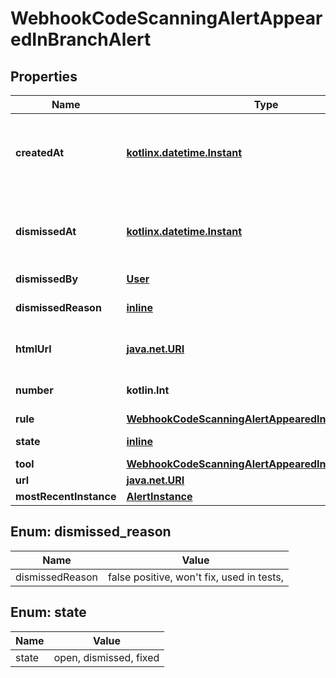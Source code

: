 
# WebhookCodeScanningAlertAppearedInBranchAlert

## Properties
Name | Type | Description | Notes
------------ | ------------- | ------------- | -------------
**createdAt** | [**kotlinx.datetime.Instant**](kotlinx.datetime.Instant.md) | The time that the alert was created in ISO 8601 format: &#x60;YYYY-MM-DDTHH:MM:SSZ.&#x60; | 
**dismissedAt** | [**kotlinx.datetime.Instant**](kotlinx.datetime.Instant.md) | The time that the alert was dismissed in ISO 8601 format: &#x60;YYYY-MM-DDTHH:MM:SSZ&#x60;. | 
**dismissedBy** | [**User**](User.md) |  | 
**dismissedReason** | [**inline**](#DismissedReason) | The reason for dismissing or closing the alert. | 
**htmlUrl** | [**java.net.URI**](java.net.URI.md) | The GitHub URL of the alert resource. | 
**number** | **kotlin.Int** | The code scanning alert number. | 
**rule** | [**WebhookCodeScanningAlertAppearedInBranchAlertRule**](WebhookCodeScanningAlertAppearedInBranchAlertRule.md) |  | 
**state** | [**inline**](#State) | State of a code scanning alert. | 
**tool** | [**WebhookCodeScanningAlertAppearedInBranchAlertTool**](WebhookCodeScanningAlertAppearedInBranchAlertTool.md) |  | 
**url** | [**java.net.URI**](java.net.URI.md) |  | 
**mostRecentInstance** | [**AlertInstance**](AlertInstance.md) |  |  [optional]


<a id="DismissedReason"></a>
## Enum: dismissed_reason
Name | Value
---- | -----
dismissedReason | false positive, won&#39;t fix, used in tests, 


<a id="State"></a>
## Enum: state
Name | Value
---- | -----
state | open, dismissed, fixed



